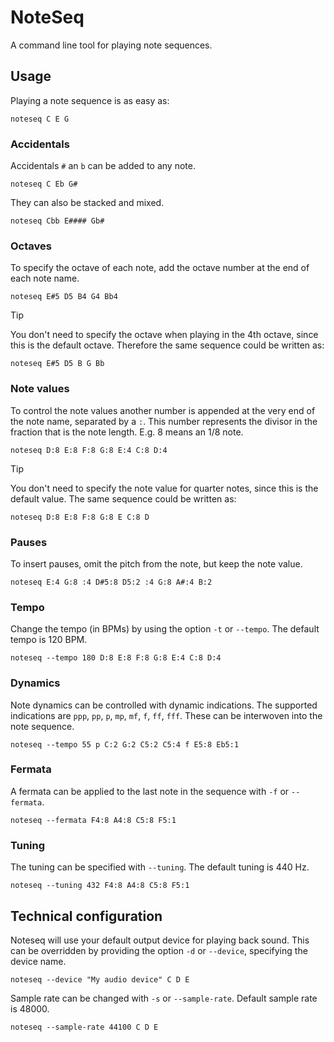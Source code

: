 # NoteSeq

A command line tool for playing note sequences.

## Usage

Playing a note sequence is as easy as:

```
noteseq C E G
```

### Accidentals

Accidentals `#` an `b` can be added to any note.

```
noteseq C Eb G#
```

They can also be stacked and mixed.

```
noteseq Cbb E#### Gb#
```

### Octaves

To specify the octave of each note,
add the octave number at the end of each note name.

```
noteseq E#5 D5 B4 G4 Bb4
```

> [!TIP]
> You don't need to specify the octave when playing in the 4th octave,
> since this is the default octave.
> Therefore the same sequence could be written as:
>
> ```
> noteseq E#5 D5 B G Bb
> ```

### Note values

To control the note values another number is appended at the very end of the note name,
separated by a `:`.
This number represents the divisor in the fraction that is the note length.
E.g. 8 means an 1/8 note.

```
noteseq D:8 E:8 F:8 G:8 E:4 C:8 D:4
```

> [!TIP]
> You don't need to specify the note value for quarter notes,
> since this is the default value.
> The same sequence could be written as:
>
> ```
> noteseq D:8 E:8 F:8 G:8 E C:8 D
> ```

### Pauses

To insert pauses, omit the pitch from the note, but keep the note value.

```
noteseq E:4 G:8 :4 D#5:8 D5:2 :4 G:8 A#:4 B:2
```

### Tempo

Change the tempo (in BPMs) by using the option `-t` or `--tempo`.
The default tempo is 120 BPM.

```
noteseq --tempo 180 D:8 E:8 F:8 G:8 E:4 C:8 D:4
```

### Dynamics

Note dynamics can be controlled with dynamic indications.
The supported indications are `ppp`, `pp`, `p`, `mp`, `mf`, `f`, `ff`, `fff`.
These can be interwoven into the note sequence.

```
noteseq --tempo 55 p C:2 G:2 C5:2 C5:4 f E5:8 Eb5:1
```

### Fermata

A fermata can be applied to the last note in the sequence with
`-f` or `--fermata`.

```
noteseq --fermata F4:8 A4:8 C5:8 F5:1
```

### Tuning

The tuning can be specified with `--tuning`.
The default tuning is 440 Hz.

```
noteseq --tuning 432 F4:8 A4:8 C5:8 F5:1
```

## Technical configuration

Noteseq will use your default output device for playing back sound.
This can be overridden by providing the option `-d` or `--device`,
specifying the device name.

```
noteseq --device "My audio device" C D E
```

Sample rate can be changed with `-s` or `--sample-rate`.
Default sample rate is 48000.

```
noteseq --sample-rate 44100 C D E
```
